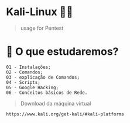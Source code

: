 # Kali-Linux 🐱‍💻
> usage for Pentest

# :ant: O que estudaremos?

```
01 - Instalações;
02 - Comandos;
03 - explicação de Comandos;
04 - Scripts;
05 - Google Hacking;
06 - Conceitos básicos de Rede.
```

> Download da máquina virtual
```
https://www.kali.org/get-kali/#kali-platforms
```
